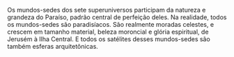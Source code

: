 ﻿Os mundos-sedes dos sete superuniversos participam da natureza e grandeza do Paraíso, padrão central de perfeição deles. Na realidade, todos os mundos-sedes são paradisíacos. São realmente moradas celestes, e crescem em tamanho material, beleza moroncial e glória espiritual, de Jerusém à Ilha Central. E todos os satélites desses mundos-sedes são também esferas arquitetônicas.